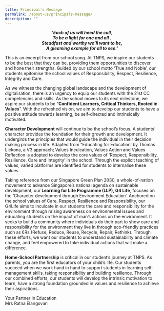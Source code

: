 ```yaml
---
title: Principal's Message
permalink: /about-us/principals-message/
description: ""
---
```


<strong><center><em>'Each of us will heed the call,<br>
To be a light for one and all .<br>
Steadfast and worthy we’ll want to be,<br>
	A gleaming example for all to see.'</em></center></strong>

This is an excerpt from our school song. At TNPS, we inspire our students to be the best that they can be, providing them opportunities to discover and hone their strengths. Guided by our school motto ‘True and Noble’, our students epitomise the school values of Responsibility, Respect, Resilience, Integrity and Care.

  

As we witness the changing global landscape and the development of digitalisation, there is an urgency to equip our students with the 21st CC competencies and skills. As the school moves to its next milestone, we aspire our students to be “**Confident Learners, Critical Thinkers, Rooted in Values**”. With the refreshed vision, we aim to develop our students to have a positive attitude towards learning, be self-directed and intrinsically motivated.

  

**Character Development** will continue to be the school’s focus. A students’ character provides the foundation for their growth and development. It undergirds the principles that would guide the individual in their decision making process in life. Adapted from “Educating for Education’ by Thomas Lickona, a V3 approach; Values Inculcation, Values Action and Values Reflection is adopted to develop the core values of ‘Respect, Responsibility, Resilience, Care and Integrity’ in the school. Through the explicit teaching of values, varied platforms are identified for students to internalise these values.

  

Taking reference from our Singapore Green Plan 2030, a whole-of-nation movement to advance Singapore’s national agenda on sustainable development, our **Learning for Life Programme (LLP), G4 Life**, focuses on the ‘Character development through Environment Education’. Anchored on the school values of Care, Respect, Resilience and Responsibility, our G4Life aims to inculcate in our students the care and responsibility for the environment through raising awareness on environmental issues and educating students on the impact of man’s actions on the environment. It seeks to build a community where individuals do their part to show care and responsibility for the environment they live in through eco-friendly practices such as 6Rs (Refuse, Reduce, Reuse, Recycle, Repair, Rethink). Through these efforts, we want our students to understand sustainability and climate change, and feel empowered to take individual actions that will make a difference.

  

**Home-School Partnership** is critical in our student’s journey at TNPS. As parents, you are the first educators of your child’s life. Our students succeed when we work hand in hand to support students in learning self-management skills, taking responsibility and building resilience. Through our combined efforts, our students will develop the intrinsic motivation to learn, have a strong foundation grounded in values and resilience to achieve their aspirations.

  

Your Partner in Education   
Mrs Ratna Elangovan